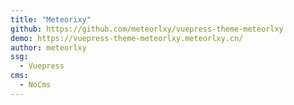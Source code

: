 ```yaml
---
title: "Meteorixy"
github: https://github.com/meteorlxy/vuepress-theme-meteorlxy
demo: https://vuepress-theme-meteorlxy.meteorlxy.cn/
author: meteorlxy
ssg:
  - Vuepress
cms:
  - NoCms
---
```

